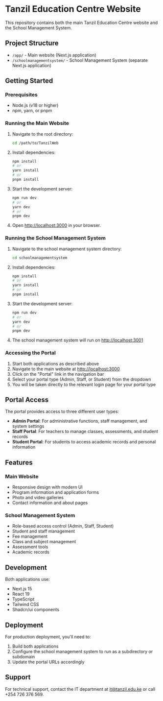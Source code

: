 # Tanzil Education Centre Website

This repository contains both the main Tanzil Education Centre website and the School Management System.

## Project Structure

- `/app/` - Main website (Next.js application)
- `/schoolmanagementsystem/` - School Management System (separate Next.js application)

## Getting Started

### Prerequisites

- Node.js (v18 or higher)
- npm, yarn, or pnpm

### Running the Main Website

1. Navigate to the root directory:
   ```bash
   cd /path/to/TanzilWeb
   ```

2. Install dependencies:
   ```bash
   npm install
   # or
   yarn install
   # or
   pnpm install
   ```

3. Start the development server:
   ```bash
   npm run dev
   # or
   yarn dev
   # or
   pnpm dev
   ```

4. Open [http://localhost:3000](http://localhost:3000) in your browser.

### Running the School Management System

1. Navigate to the school management system directory:
   ```bash
   cd schoolmanagementsystem
   ```

2. Install dependencies:
   ```bash
   npm install
   # or
   yarn install
   # or
   pnpm install
   ```

3. Start the development server:
   ```bash
   npm run dev
   # or
   yarn dev
   # or
   pnpm dev
   ```

4. The school management system will run on [http://localhost:3001](http://localhost:3001)

### Accessing the Portal

1. Start both applications as described above
2. Navigate to the main website at [http://localhost:3000](http://localhost:3000)
3. Click on the "Portal" link in the navigation bar
4. Select your portal type (Admin, Staff, or Student) from the dropdown
5. You will be taken directly to the relevant login page for your portal type

## Portal Access

The portal provides access to three different user types:

- **Admin Portal**: For administrative functions, staff management, and system settings
- **Staff Portal**: For teachers to manage classes, assessments, and student records
- **Student Portal**: For students to access academic records and personal information

## Features

### Main Website
- Responsive design with modern UI
- Program information and application forms
- Photo and video galleries
- Contact information and about pages

### School Management System
- Role-based access control (Admin, Staff, Student)
- Student and staff management
- Fee management
- Class and subject management
- Assessment tools
- Academic records

## Development

Both applications use:
- Next.js 15
- React 19
- TypeScript
- Tailwind CSS
- Shadcn/ui components

## Deployment

For production deployment, you'll need to:
1. Build both applications
2. Configure the school management system to run as a subdirectory or subdomain
3. Update the portal URLs accordingly

## Support

For technical support, contact the IT department at it@tanzil.edu.ke or call +254 726 376 569. 